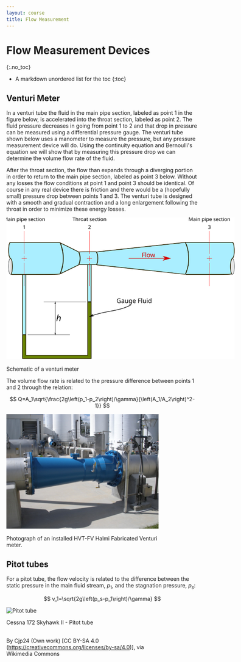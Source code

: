 ```yaml
---
layout: course
title: Flow Measurement
---
```


# Flow Measurement Devices
{:.no_toc}

* A markdown unordered list for the toc
{:toc}

## Venturi Meter

In a venturi tube the fluid in the main pipe section, labeled as point 1 in the figure below, is accelerated into the throat section, labeled as point 2.  The fluid pressure decreases in going from point 1 to 2 and that drop in pressure can be measured using a differential pressure gauge.  The venturi tube shown below uses a manometer to measure the pressure, but any pressure measurement device will do.  Using the continuity equation and Bernoulli's equation we will show that by measuring this pressure drop we can determine the volume flow rate of the fluid.   

After the throat section, the flow than expands through a diverging portion in order to return to the main pipe section, labeled as point 3 below.  Without any losses the flow conditions at point 1 and point 3 should be identical.  Of course in any real device there is friction and there would be a (hopefully small) pressure drop between points 1 and 3.  The venturi tube is designed with a smooth and gradual contraction and a long enlargement following the throat in order to minimize these energy losses.

<div class="photo" style="width: 600px;">
  <img src="img/venturi.svg" alt="Venturi meter">
  <p>
  Schematic of a venturi meter
  </p>
</div>

The volume flow rate is related to the pressure difference between points 1 and 2 through the relation:

$$
Q=A_1\sqrt{\frac{2g\left(p_1-p_2\right)/\gamma}{\left(A_1/A_2\right)^2-1}}
$$

<div class="photo" style="width: 400px;">
  <img src="img/venturi-flow-meters.jpg" alt="Venturi meter">
  <p>
  Photograph of an installed HVT-FV Halmi Fabricated Venturi meter.
  </p>
</div>


## Pitot tubes

For a pitot tube, the flow velocity is related to the difference between the static pressure in the main fluid stream, $p_1$, and the stagnation pressure, $p_s$:

$$
v_1=\sqrt{2g\left(p_s-p_1\right)/\gamma}
$$


<div class="photo" style="width: 400px;">
  <img src="https://upload.wikimedia.org/wikipedia/commons/thumb/3/3d/Cessna_172_Skyhawk_II_-_Pitot_tube.jpg/512px-Cessna_172_Skyhawk_II_-_Pitot_tube.jpg" alt="Pitot tube">
  <p>
  Cessna 172 Skyhawk II - Pitot tube<BR><BR>

  By Cjp24 (Own work) [CC BY-SA 4.0 (https://creativecommons.org/licenses/by-sa/4.0)], via Wikimedia Commons
  </p>
</div>






